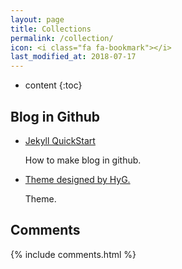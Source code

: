```yaml
---
layout: page
title: Collections
permalink: /collection/
icon: <i class="fa fa-bookmark"></i>
last_modified_at: 2018-07-17
---
```


* content
{:toc}

## Blog in Github

* [Jekyll QuickStart](http://jekyllbootstrap.com/usage/jekyll-quick-start.html)

    How to make blog in github.

* [Theme designed by HyG.](https://github.com/hungchicheng/gaohaoyang.github.io)

    Theme.



## Comments

{% include comments.html %}
